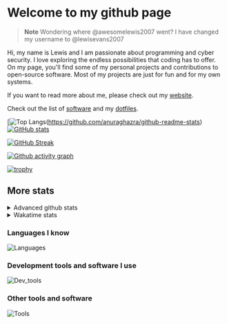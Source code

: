 # Welcome to my github page

> **Note**
> Wondering where @awesomelewis2007 went? I have changed my username to @lewisevans2007

Hi, my name is Lewis and I am passionate about programming and cyber security. I love exploring the endless possibilities that coding has to offer. On my page, you'll find some of my personal projects and contributions to open-source software. Most of my projects are just for fun and for my own systems.

If you want to read more about me, please check out my [website](https://lewisevans2007.github.io/).

Check out the list of [software](https://github.com/lewisevans2007/lewisevans2007/blob/master/software.md) and my [dotfiles](https://github.com/lewisevans2007/dotfiles).

[![Top Langs](https://github-readme-stats.vercel.app/api/top-langs/?username=lewisevans2007&hide=html,css,jupyter%20notebook&langs_count=10&layout=donut&theme=transparent&exclude_repo=GPT-code-repository,Obsidian_vault,Apple-PowerManagement,Apple-Security,CMake,qemu,swift,tcpdump,xnu)(https://github.com/anuraghazra/github-readme-stats) 
[![GitHub stats](https://github-readme-stats.vercel.app/api?username=lewisevans2007&show_icons=true&theme=transparent)](https://github.com/anuraghazra/github-readme-stats)

[![GitHub Streak](https://streak-stats.demolab.com?user=lewisevans2007&theme=transparent)](https://git.io/streak-stats)

[![Github activity graph](https://github-readme-activity-graph.vercel.app/graph?username=lewisevans2007&theme=github-compact&area=true)](https://github.com/ashutosh00710/github-readme-activity-graph)

[![trophy](https://github-profile-trophy.vercel.app/?username=lewisevans2007&theme=darkhub)](https://github.com/ryo-ma/github-profile-trophy)

## More stats
<details close>
<summary>Advanced github stats</summary>
<br>
  
![Metrics](https://raw.githubusercontent.com/lewisevans2007/lewisevans2007/master/github-metrics.svg)
  
</details>

<details close>
<summary>Wakatime stats</summary>
<br>

<!--START_SECTION:waka-->

```txt
Python        2 hrs 56 mins   ████████▓░░░░░░░░░░░░░░░░   34.80 %
C++           1 hr 33 mins    ████▓░░░░░░░░░░░░░░░░░░░░   18.46 %
C             58 mins         ███░░░░░░░░░░░░░░░░░░░░░░   11.59 %
XML           45 mins         ██▒░░░░░░░░░░░░░░░░░░░░░░   08.94 %
Other         37 mins         ██░░░░░░░░░░░░░░░░░░░░░░░   07.34 %
CSS           31 mins         █▓░░░░░░░░░░░░░░░░░░░░░░░   06.25 %
Markdown      23 mins         █░░░░░░░░░░░░░░░░░░░░░░░░   04.57 %
HTML          9 mins          ▒░░░░░░░░░░░░░░░░░░░░░░░░   01.93 %
Text          9 mins          ▒░░░░░░░░░░░░░░░░░░░░░░░░   01.85 %
Assembly      7 mins          ▒░░░░░░░░░░░░░░░░░░░░░░░░   01.41 %
JSON          5 mins          ▒░░░░░░░░░░░░░░░░░░░░░░░░   01.08 %
Swift         4 mins          ▒░░░░░░░░░░░░░░░░░░░░░░░░   00.93 %
CSV           2 mins          ░░░░░░░░░░░░░░░░░░░░░░░░░   00.46 %
CMake         0 secs          ░░░░░░░░░░░░░░░░░░░░░░░░░   00.13 %
Rust          0 secs          ░░░░░░░░░░░░░░░░░░░░░░░░░   00.11 %
```

<!--END_SECTION:waka-->
</details>

### Languages I know
![Languages](https://skillicons.dev/icons?i=python,cpp,cs,c,javascript,nodejs,dotnet,bash,css,html,rust)
### Development tools and software I use
![Dev_tools](https://skillicons.dev/icons?i=git,docker,github,googlecloud,vscode,visualstudio,raspberrypi,linux,powershell,replit)
### Other tools and software
![Tools](https://skillicons.dev/icons?i=blender,ps,pr,ai,xd,figma)
